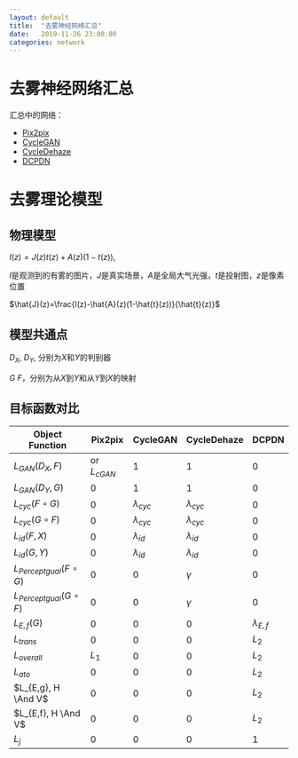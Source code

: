 ```yaml
---
layout: default
title:  "去雾神经网络汇总"
date:   2019-11-26 23:00:00
categories: network
---
```


# 去雾神经网络汇总

汇总中的网络：
* [Pix2pix](/network/2019/11/26/pix2pix.html)
* [CycleGAN](/network/2019/11/25/cycle-dehaze.html)
* [CycleDehaze](/network/2019/11/25/cycle-gan.html)
* [DCPDN](/network/2019/11/25/dcpdn.html)

# 去雾理论模型

## 物理模型

$I(z)=J(z)t(z)+A(z)(1−t(z))$,

$I$是观测到的有雾的图片，$J$是真实场景，$A$是全局大气光强，$t$是投射图，$z$是像素位置

$\hat{J}(z)=\frac{I(z)-\hat{A}(z)(1-\hat{t}(z))}{\hat{t}(z)}$

## 模型共通点

$D_X$, $D_Y$, 分别为$X$和$Y$的判别器

$G$ $F$，分别为从$X$到$Y$和从$Y$到$X$的映射

## 目标函数对比

| Object Function             | Pix2pix       | CycleGAN        | CycleDehaze     | DCPDN           |
| --------------------------- | ------------- | --------------- | --------------- | --------------- |
| $L_{GAN}(D_X,F)$            | or $L_{cGAN}$ | 1               | 1               | 0               |
| $L_{GAN}(D_Y,G)$            | 0             | 1               | 1               | 0               |
| $L_{cyc}(F\circ G)$         | 0             | $\lambda_{cyc}$ | $\lambda_{cyc}$ | 0               |
| $L_{cyc}(G\circ F)$         | 0             | $\lambda_{cyc}$ | $\lambda_{cyc}$ | 0               |
| $L_{id}(F, X)$              | 0             | $\lambda_{id}$  | $\lambda_{id}$  | 0               |
| $L_{id}(G, Y)$              | 0             | $\lambda_{id}$  | $\lambda_{id}$  | 0               |
| $L_{Perceptgual}(F\circ G)$ | 0             | 0               | $\gamma$        | 0               |
| $L_{Perceptgual}(G\circ F)$ | 0             | 0               | $\gamma$        | 0               |
| $L_{E,f}(G)$                | 0             | 0               | 0               | $\lambda_{E,f}$ |
| $L_{trans}$                 | 0             | 0               | 0               | $L_2$           |
| $L_{overall}$               | $L_1$         | 0               | 0               | $L_2$           |
| $L_{ato}$                   | 0             | 0               | 0               | $L_2$           |
| $L_{E,g}, H \And V$         | 0             | 0               | 0               | $L_2$           |
| $L_{E,f}, H \And V$         | 0             | 0               | 0               | $L_2$           |
| $L_{j}$                     | 0             | 0               | 0               | 1               |
